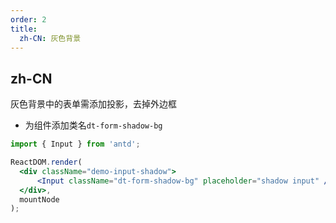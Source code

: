 ```yaml
---
order: 2
title:
  zh-CN: 灰色背景
---
```


## zh-CN

灰色背景中的表单需添加投影，去掉外边框

- 为组件添加类名`dt-form-shadow-bg`

```jsx
import { Input } from 'antd';

ReactDOM.render(
  <div className="demo-input-shadow">
      <Input className="dt-form-shadow-bg" placeholder="shadow input" />
  </div>,
  mountNode
);
```
